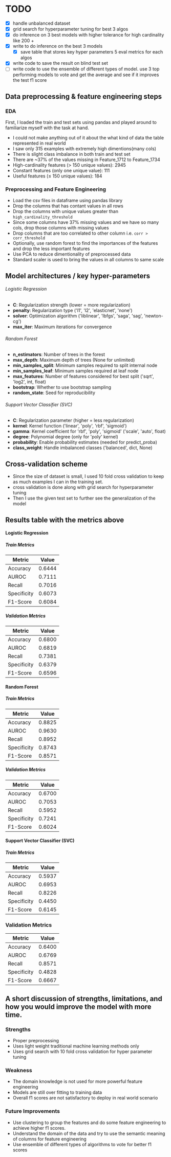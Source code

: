 # TODO

- [x] handle unbalanced dataset
- [x] grid search for hyperparameter tuning for best 3 algos
- [x] do inference on 3 best models with higher tolerance for high cardinality like 200 +
- [x] write to do inference on the best 3 models
    - [x] save table that stores key hyper parameters 5 eval metrics for each algos
- [x] write code to save the result on blind test set
- [ ] write code to use the ensemble of different types of model. use 3 top performing models to vote and get the average and see if it improves the test f1 score
<!-- - [ ] save models -->

## Data preprocessing & feature engineering steps
### EDA
First, I loaded the train and test sets using pandas and played around to familiarize myself with the task at hand.
- I could not make anything out of it about the what kind of data the table represented in real world
- I saw only 315 examples with extremely high dimentions(many cols)
- There is slight class imbalance in both train and test set
- There are ~37% of the values missing in Feature_1712 to Feature_1734
- High-cardinality features (> 150 unique values): 2945
- Constant features (only one unique value): 111
- Useful features (≤ 150 unique values): 184

### Preprocessing and Feature Engineering
- Load the csv files in dataframe using pandas library
- Drop the columns that has contant values in all rows
- Drop the columns with unique values greater than `high_cardinality_threshold`
- Since some columns have 37% missing values and we have so many cols, drop those columns with missing values
- Drop columns that are too correlated to other column i.e. `corr > corr_threshold`
- Optionally, use random forest to find the importances of the features and drop the less important features
- Use PCA to reduce dimentionality of preprocessed data
- Standard scaler is used to bring the values in all columns to same scale



## Model architectures / key hyper-parameters

###### Logistic Regression
- **C**: Regularization strength (lower = more regularization)
- **penalty**: Regularization type ('l1', 'l2', 'elasticnet', 'none')
- **solver**: Optimization algorithm ('liblinear', 'lbfgs', 'saga', 'sag', 'newton-cg')
- **max_iter**: Maximum iterations for convergence

###### Random Forest
- **n_estimators**: Number of trees in the forest
- **max_depth**: Maximum depth of trees (None for unlimited)
- **min_samples_split**: Minimum samples required to split internal node
- **min_samples_leaf**: Minimum samples required at leaf node
- **max_features**: Number of features considered for best split ('sqrt', 'log2', int, float)
- **bootstrap**: Whether to use bootstrap sampling
- **random_state**: Seed for reproducibility

###### Support Vector Classifier (SVC)
- **C**: Regularization parameter (higher = less regularization)
- **kernel**: Kernel function ('linear', 'poly', 'rbf', 'sigmoid')
- **gamma**: Kernel coefficient for 'rbf', 'poly', 'sigmoid' ('scale', 'auto', float)
- **degree**: Polynomial degree (only for 'poly' kernel)
- **probability**: Enable probability estimates (needed for predict_proba)
- **class_weight**: Handle imbalanced classes ('balanced', dict, None)


## Cross-validation scheme
- Since the size of dataset is small, I used 10 fold cross validation to keep as much examples I can in the training set.
- cross validation is done along with grid search for hyperparameter tuning
- Then I use the given test set to further see the generalization of the model

## Results table with the metrics above


#### Logistic Regression

##### Train Metrics
| Metric | Value |
|--------|-------|
| Accuracy | 0.6444 |
| AUROC | 0.7111 |
| Recall | 0.7016 |
| Specificity | 0.6073 |
| F1-Score | 0.6084 |

##### Validation Metrics
| Metric | Value |
|--------|-------|
| Accuracy | 0.6800 |
| AUROC | 0.6819 |
| Recall | 0.7381 |
| Specificity | 0.6379 |
| F1-Score | 0.6596 |

#### Random Forest

##### Train Metrics
| Metric | Value |
|--------|-------|
| Accuracy | 0.8825 |
| AUROC | 0.9630 |
| Recall | 0.8952 |
| Specificity | 0.8743 |
| F1-Score | 0.8571 |

##### Validation Metrics
| Metric | Value |
|--------|-------|
| Accuracy | 0.6700 |
| AUROC | 0.7053 |
| Recall | 0.5952 |
| Specificity | 0.7241 |
| F1-Score | 0.6024 |

#### Support Vector Classifier (SVC)

##### Train Metrics
| Metric | Value |
|--------|-------|
| Accuracy | 0.5937 |
| AUROC | 0.6953 |
| Recall | 0.8226 |
| Specificity | 0.4450 |
| F1-Score | 0.6145 |

### Validation Metrics 
| Metric | Value |
|--------|-------|
| Accuracy | 0.6400 |
| AUROC | 0.6769 |
| Recall | 0.8571 |
| Specificity | 0.4828 |
| F1-Score | 0.6667 |


## A short discussion of strengths, limitations, and how you would improve the model with more time.

### Strengths
- Proper preprocessing
- Uses light weight traditional machine learning methods only
- Uses grid search with 10 fold cross validation for hyper parameter tuning

### Weakness
- The domain knowledge is not used for more powerful feature engineering
- Models are still over fitting to training data
- Overall f1 scores are not satisfactory to deploy in real world scenario
### Future Improvements
- Use clustering to group the features and do some feature engineering to achieve higher f1 scores.
- Understand the domain of the data and try to use the semantic meaning of columns for feature engineering
- Use ensemble of different types of algorithms to vote for better f1 scores














